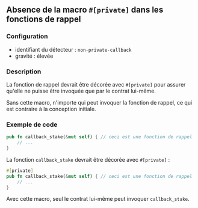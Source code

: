 
## Absence de la macro `#[private]` dans les fonctions de rappel

### Configuration

* identifiant du détecteur : `non-private-callback`
* gravité : élevée

### Description

La fonction de rappel devrait être décorée avec `#[private]` pour assurer qu'elle ne puisse être invoquée que par le contrat lui-même.

Sans cette macro, n'importe qui peut invoquer la fonction de rappel, ce qui est contraire à la conception initiale.

### Exemple de code

```rust
pub fn callback_stake(&mut self) { // ceci est une fonction de rappel
    // ...
}
```

La fonction `callback_stake` devrait être décorée avec `#[private]` :

```rust
#[private]
pub fn callback_stake(&mut self) { // ceci est une fonction de rappel
    // ...
}
```

Avec cette macro, seul le contrat lui-même peut invoquer `callback_stake`.
